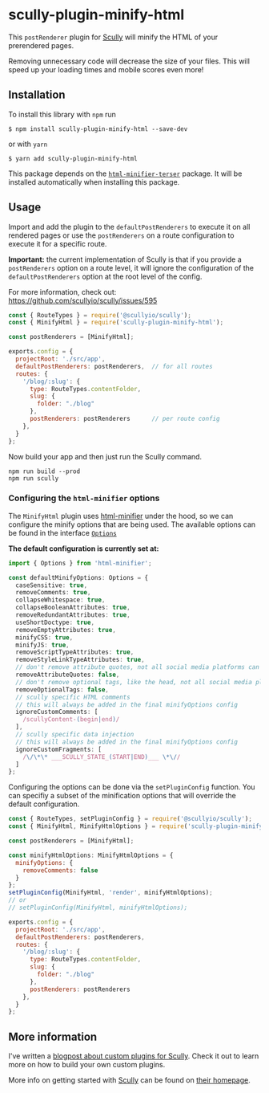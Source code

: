 # scully-plugin-minify-html

This `postRenderer` plugin for [Scully](http://scully.io/) will minify the HTML of your prerendered pages. 

Removing unnecessary code will decrease the size of your files.
This will speed up your loading times and mobile scores even more!

## Installation

To install this library with `npm` run

```
$ npm install scully-plugin-minify-html --save-dev
```
or with `yarn`
```
$ yarn add scully-plugin-minify-html
```

This package depends on the [`html-minifier-terser`](https://www.npmjs.com/package/html-minifier-terser) package.
It will be installed automatically when installing this package. 

## Usage

Import and add the plugin to the `defaultPostRenderers` to execute it on all rendered pages 
or use the `postRenderers` on a route configuration to execute it for a specific route. 

**Important:** the current implementation of Scully is that if you provide a `postRenderers` option 
on a route level, it will ignore the configuration of the `defaultPostRenderers` option at
the root level of the config.

For more information, check out: https://github.com/scullyio/scully/issues/595

```js
const { RouteTypes } = require('@scullyio/scully');
const { MinifyHtml } = require('scully-plugin-minify-html');

const postRenderers = [MinifyHtml];

exports.config = {
  projectRoot: './src/app',
  defaultPostRenderers: postRenderers,  // for all routes
  routes: {
    '/blog/:slug': {
      type: RouteTypes.contentFolder,
      slug: {
        folder: "./blog"
      },
      postRenderers: postRenderers      // per route config
    },
  }
};
```

Now build your app and then just run the Scully command.

```shell script
npm run build --prod
npm run scully
```

### Configuring the `html-minifier` options

The `MinifyHtml` plugin uses [html-minifier](https://www.npmjs.com/package/html-minifier) under the hood, so we can configure the minify options that are being used.
The available options can be found in the interface [`Options`](https://github.com/DefinitelyTyped/DefinitelyTyped/blob/master/types/html-minifier/index.d.ts)

**The default configuration is currently set at:**

```ts
import { Options } from 'html-minifier';

const defaultMinifyOptions: Options = {
  caseSensitive: true,
  removeComments: true,
  collapseWhitespace: true,
  collapseBooleanAttributes: true,
  removeRedundantAttributes: true,
  useShortDoctype: true,
  removeEmptyAttributes: true,
  minifyCSS: true,
  minifyJS: true,
  removeScriptTypeAttributes: true,
  removeStyleLinkTypeAttributes: true,
  // don't remove attribute quotes, not all social media platforms can parse this over-optimization
  removeAttributeQuotes: false,
  // don't remove optional tags, like the head, not all social media platforms can parse this over-optimization
  removeOptionalTags: false,
  // scully specific HTML comments
  // this will always be added in the final minifyOptions config
  ignoreCustomComments: [
    /scullyContent-(begin|end)/
  ],
  // scully specific data injection
  // this will always be added in the final minifyOptions config
  ignoreCustomFragments: [
    /\/\*\* ___SCULLY_STATE_(START|END)___ \*\//
  ]
};
```

Configuring the options can be done via the `setPluginConfig` function.
You can specifiy a subset of the minification options that will override the default configuration.

```js
const { RouteTypes, setPluginConfig } = require('@scullyio/scully');
const { MinifyHtml, MinifyHtmlOptions } = require('scully-plugin-minify-html');

const postRenderers = [MinifyHtml];

const minifyHtmlOptions: MinifyHtmlOptions = {
  minifyOptions: {
    removeComments: false
  }
};
setPluginConfig(MinifyHtml, 'render', minifyHtmlOptions);
// or 
// setPluginConfig(MinifyHtml, minifyHtmlOptions); 

exports.config = {
  projectRoot: './src/app',
  defaultPostRenderers: postRenderers,
  routes: {
    '/blog/:slug': {
      type: RouteTypes.contentFolder,
      slug: {
        folder: "./blog"
      },
      postRenderers: postRenderers
    },
  }
};
```

## More information

I've written a [blogpost about custom plugins for Scully](https://samvloeberghs.be/posts/custom-plugins-for-scully-angular-static-site-generator).
Check it out to learn more on how to build your own custom plugins.

More info on getting started with [Scully](http://scully.io/) can be found on [their homepage](http://scully.io/).
